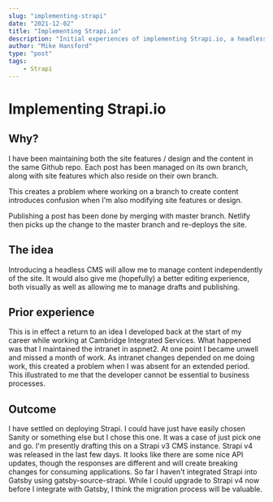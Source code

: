 ```yaml
---
slug: "implementing-strapi"
date: "2021-12-02"
title: "Implementing Strapi.io"
description: "Initial experiences of implementing Strapi.io, a headless CMS as the content manager for my site."
author: "Mike Hansford"
type: "post"
tags:
    - Strapi
---
```

# Implementing Strapi.io
## Why?

I have been maintaining both the site features / design and the content in the same Github repo. Each post has been managed on its own branch, along with site features which also reside on their own branch.

This creates a problem where working on a branch to create content introduces confusion when I'm also modifying site features or design.

Publishing a post has been done by merging with master branch. Netlify then picks up the change to the master branch and re-deploys the site.

## The idea

Introducing a headless CMS will allow me to manage content independently of the site. It would also give me (hopefully) a better editing experience, both visually as well as allowing me to manage drafts and publishing.

## Prior experience

This is in effect a return to an idea I developed back at the start of my career while working at Cambridge Integrated Services. What happened was that I maintained the intranet in aspnet2. At one point I became unwell and missed a month of work. As intranet changes depended on me doing work, this created a problem when I was absent for an extended period. This illustrated to me that the developer cannot be essential to business processes.

## Outcome

I have settled on deploying Strapi. I could have just have easily chosen Sanity or something else but I chose this one. It was a case of just pick one and go. I'm presently drafting this on a Strapi v3 CMS instance. Strapi v4 was released in the last few days. It looks like there are some nice API updates, though the responses are different and will create breaking changes for consuming applications. So far I haven't integrated Strapi into Gatsby using gatsby-source-strapi. While I could upgrade to Strapi v4 now before I integrate with Gatsby, I think the migration process will be valuable.